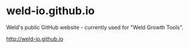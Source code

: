 # weld-io.github.io

Weld's public GitHub website - currently used for "Weld Growth Tools".

http://weld-io.github.io
